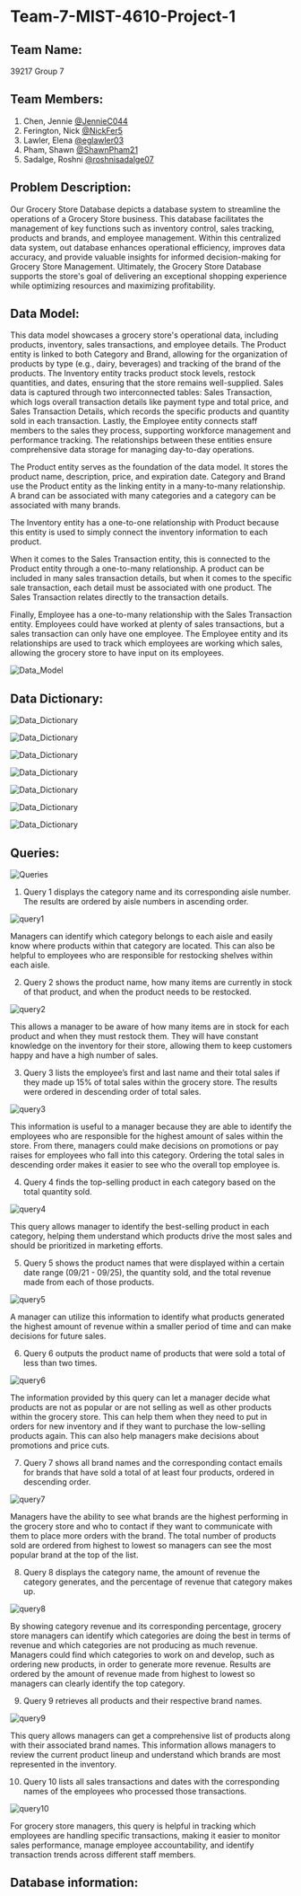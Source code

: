 # Team-7-MIST-4610-Project-1

## Team Name: 
39217 Group 7

## Team Members:

1. Chen, Jennie [@JennieC044](https://github.com/JennieC044)
2. Ferington, Nick [@NickFer5](https://github.com/NickFer5)
3. Lawler, Elena [@eglawler03](https://github.com/eglawler03)
4. Pham, Shawn [@ShawnPham21](https://github.com/ShawnPham21)
5. Sadalge, Roshni [@roshnisadalge07](https://github.com/roshnisadalge07)

## Problem Description:
Our Grocery Store Database depicts a database system to streamline the operations of a Grocery Store business. This database facilitates the management of key functions such as inventory control, sales tracking, products and brands, and employee management. Within this centralized data system, out database enhances operational efficiency, improves data accuracy, and provide valuable insights for informed decision-making for Grocery Store Management. Ultimately, the Grocery Store Database supports the store's goal of delivering an exceptional shopping experience while optimizing resources and maximizing profitability.

## Data Model:

This data model showcases a grocery store's operational data, including products, inventory, sales transactions, and employee details. The Product entity is linked to both Category and Brand, allowing for the organization of products by type (e.g., dairy, beverages) and tracking of the brand of the products. The Inventory entity tracks product stock levels, restock quantities, and dates, ensuring that the store remains well-supplied. Sales data is captured through two interconnected tables: Sales Transaction, which logs overall transaction details like payment type and total price, and Sales Transaction Details, which records the specific products and quantity sold in each transaction. Lastly, the Employee entity connects staff members to the sales they process, supporting workforce management and performance tracking. The relationships between these entities ensure comprehensive data storage for managing day-to-day operations.

The Product entity serves as the foundation of the data model. It stores the product name, description, price, and expiration date. Category and Brand use the Product entity as the linking entity in a many-to-many relationship. A brand can be associated with many categories and a category can be associated with many brands. 

The Inventory entity has a one-to-one relationship with Product because this entity is used to simply connect the inventory information to each product.

When it comes to the Sales Transaction entity, this is connected to the Product entity through a one-to-many relationship. A product can be included in many sales transaction details, but when it comes to the specific sale transaction, each detail must be associated with one product. The Sales Transaction relates directly to the transaction details.

Finally, Employee has a one-to-many relationship with the Sales Transaction entity. Employees could have worked at plenty of sales transactions, but a sales transaction can only have one employee. The Employee entity and its relationships are used to track which employees are working which sales, allowing the grocery store to have input on its employees.

![Data_Model](https://github.com/user-attachments/assets/293bfc6f-73db-4592-9ccb-bc900f03417c)

## Data Dictionary:
![Data_Dictionary](https://github.com/user-attachments/assets/0f1cdb1d-977d-42df-adad-5756d9a8176d)

![Data_Dictionary](https://github.com/user-attachments/assets/e23fd5b3-c495-4f1c-adcb-2a2a966d7283)

![Data_Dictionary](https://github.com/user-attachments/assets/fc741b33-f114-40c6-98af-1c627e0e664f)

![Data_Dictionary](https://github.com/user-attachments/assets/d0f93fbf-baa4-4e90-b32d-530dafd4f2ff)

![Data_Dictionary](https://github.com/user-attachments/assets/3bd14b4e-b5b4-4f29-8526-033d2799f5ed)

![Data_Dictionary](https://github.com/user-attachments/assets/93a30740-4e2c-409a-8359-ef1fb4f757d3)

![Data_Dictionary](https://github.com/user-attachments/assets/6e1edc17-cd6f-43fb-9bac-dd3db7854289)

## Queries:
![Queries](https://github.com/user-attachments/assets/37204bab-ca5e-4f11-bae6-e37f3c5dca67)

1. Query 1 displays the category name and its corresponding aisle number. The results are ordered by aisle numbers in ascending order.

![query1](https://github.com/user-attachments/assets/bac27215-5d7b-4620-a779-050882364075)

Managers can identify which category belongs to each aisle and easily know where products within that category are located. This can also be helpful to employees who are responsible for restocking shelves within each aisle. 

2. Query 2 shows the product name, how many items are currently in stock of that product, and when the product needs to be restocked. 

![query2](https://github.com/user-attachments/assets/3887f31c-6658-4554-84e3-49ffa05d242b)

This allows a manager to be aware of how many items are in stock for each product and when they must restock them. They will have constant knowledge on the inventory for their store, allowing them to keep customers happy and have a high number of sales. 

3. Query 3 lists the employee’s first and last name and their total sales if they made up 15% of total sales within the grocery store. The results were ordered in descending order of total sales.

![query3](https://github.com/user-attachments/assets/789ebcb2-17da-4db6-b4ac-41991e43ef32)

This information is useful to a manager because they are able to identify the employees who are responsible for the highest amount of sales within the store. From there, managers could make decisions on promotions or pay raises for employees who fall into this category. Ordering the total sales in descending order makes it easier to see who the overall top employee is. 

4. Query 4 finds the top-selling product in each category based on the total quantity sold.

![query4](https://github.com/user-attachments/assets/da3c4fec-906a-4628-ba32-1fd68e14b3af)

This query allows manager to identify the best-selling product in each category, helping them understand which products drive the most sales and should be prioritized in marketing efforts.

5. Query 5 shows the product names that were displayed within a certain date range (09/21 - 09/25), the quantity sold, and the total revenue made from each of those products.

![query5](https://github.com/user-attachments/assets/84ad98e3-d348-4d5d-baed-5061fa23ade5)

A manager can utilize this information to identify what products generated the highest amount of revenue within a smaller period of time and can make decisions for future sales.

6. Query 6 outputs the product name of products that were sold a total of less than two times.

![query6](https://github.com/user-attachments/assets/b583f152-9b3e-4e5d-bb40-35784b32b077)

The information provided by this query can let a manager decide what products are not as popular or are not selling as well as other products within the grocery store. This can help them when they need to put in orders for new inventory and if they want to purchase the low-selling products again. This can also help managers make decisions about promotions and price cuts. 

7. Query 7 shows all brand names and the corresponding contact emails for brands that have sold a total of at least four products, ordered in descending order. 

![query7](https://github.com/user-attachments/assets/13964846-ec2d-4eb6-8684-eae34b4ee43f)

Managers have the ability to see what brands are the highest performing in the grocery store and who to contact if they want to communicate with them to place more orders with the brand. The total number of products sold are ordered from highest to lowest so managers can see the most popular brand at the top of the list. 

8. Query 8 displays the category name, the amount of revenue the category generates, and the percentage of revenue that category makes up. 

![query8](https://github.com/user-attachments/assets/36708902-deae-49e0-90d7-b3580fc34485)

By showing category revenue and its corresponding percentage, grocery store managers can identify which categories are doing the best in terms of revenue and which categories are not producing as much revenue. Managers could find which categories to work on and develop, such as ordering new products, in order to generate more revenue. Results are ordered by the amount of revenue made from highest to lowest so managers can clearly identify the top category.

9. Query 9 retrieves all products and their respective brand names. 

![query9](https://github.com/user-attachments/assets/9b29694d-db8d-4e10-b792-39e2a73f3021)

This query allows managers can get a comprehensive list of products along with their associated brand names. This information allows managers to review the current product lineup and understand which brands are most represented in the inventory.

10. Query 10 lists all sales transactions and dates with the corresponding names of the employees who processed those transactions.

![query10](https://github.com/user-attachments/assets/14ebdbc8-f3ea-4d4d-9d95-db7342f272bc)

For grocery store managers, this query is helpful in tracking which employees are handling specific transactions, making it easier to monitor sales performance, manage employee accountability, and identify transaction trends across different staff members.

## Database information:





